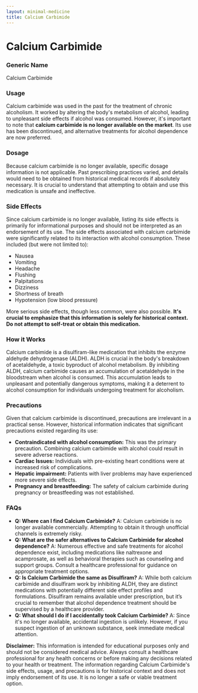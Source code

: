 ```yaml
---
layout: minimal-medicine
title: Calcium Carbimide
---
```


# Calcium Carbimide
### Generic Name
Calcium Carbimide

### Usage
Calcium carbimide was used in the past for the treatment of chronic alcoholism.  It worked by altering the body's metabolism of alcohol, leading to unpleasant side effects if alcohol was consumed.  However, it's important to note that **calcium carbimide is no longer available on the market**.  Its use has been discontinued, and alternative treatments for alcohol dependence are now preferred.

### Dosage
Because calcium carbimide is no longer available, specific dosage information is not applicable.  Past prescribing practices varied, and details would need to be obtained from historical medical records if absolutely necessary.  It is crucial to understand that attempting to obtain and use this medication is unsafe and ineffective.

### Side Effects
Since calcium carbimide is no longer available, listing its side effects is primarily for informational purposes and should not be interpreted as an endorsement of its use.  The side effects associated with calcium carbimide were significantly related to its interaction with alcohol consumption. These included (but were not limited to):

*   Nausea
*   Vomiting
*   Headache
*   Flushing
*   Palpitations
*   Dizziness
*   Shortness of breath
*   Hypotension (low blood pressure)

More serious side effects, though less common, were also possible.  **It's crucial to emphasize that this information is solely for historical context. Do not attempt to self-treat or obtain this medication.**


### How it Works
Calcium carbimide is a disulfiram-like medication that inhibits the enzyme aldehyde dehydrogenase (ALDH).  ALDH is crucial in the body's breakdown of acetaldehyde, a toxic byproduct of alcohol metabolism.  By inhibiting ALDH, calcium carbimide causes an accumulation of acetaldehyde in the bloodstream when alcohol is consumed. This accumulation leads to unpleasant and potentially dangerous symptoms, making it a deterrent to alcohol consumption for individuals undergoing treatment for alcoholism.


### Precautions
Given that calcium carbimide is discontinued, precautions are irrelevant in a practical sense. However, historical information indicates that significant precautions existed regarding its use:

*   **Contraindicated with alcohol consumption:**  This was the primary precaution. Combining calcium carbimide with alcohol could result in severe adverse reactions.
*   **Cardiac Issues:** Individuals with pre-existing heart conditions were at increased risk of complications.
*   **Hepatic impairment:** Patients with liver problems may have experienced more severe side effects.
*   **Pregnancy and breastfeeding:** The safety of calcium carbimide during pregnancy or breastfeeding was not established.

### FAQs

*   **Q: Where can I find Calcium Carbimide?** A: Calcium carbimide is no longer available commercially.  Attempting to obtain it through unofficial channels is extremely risky.
*   **Q: What are the safer alternatives to Calcium Carbimide for alcohol dependence?** A: Numerous effective and safe treatments for alcohol dependence exist, including medications like naltrexone and acamprosate, as well as behavioral therapies such as counseling and support groups. Consult a healthcare professional for guidance on appropriate treatment options.
*   **Q:  Is Calcium Carbimide the same as Disulfiram?** A: While both calcium carbimide and disulfiram work by inhibiting ALDH, they are distinct medications with potentially different side effect profiles and formulations.  Disulfiram remains available under prescription, but it’s crucial to remember that alcohol dependence treatment should be supervised by a healthcare provider.
*   **Q: What should I do if I accidentally took Calcium Carbimide?** A:  Since it's no longer available, accidental ingestion is unlikely.  However, if you suspect ingestion of an unknown substance, seek immediate medical attention.


**Disclaimer:** This information is intended for educational purposes only and should not be considered medical advice. Always consult a healthcare professional for any health concerns or before making any decisions related to your health or treatment.  The information regarding Calcium Carbimide's side effects, usage, and precautions is for historical context and does not imply endorsement of its use.  It is no longer a safe or viable treatment option.
